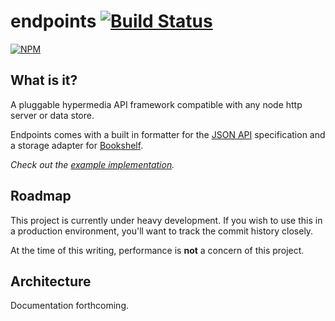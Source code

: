 # endpoints [![Build Status](https://secure.travis-ci.org/endpoints/endpoints.png)](http://travis-ci.org/endpoints/endpoints)

[![NPM](https://nodei.co/npm/endpoints.png)](https://nodei.co/npm/endpoints/)

## What is it?
A pluggable hypermedia API framework compatible with any node http server or data store.

Endpoints comes with a built in formatter for the [JSON API](http://json-api.org) specification and a storage adapter for [Bookshelf](http://bookshelf.js).

*Check out the [example implementation](https://github.com/endpoints/example).*

## Roadmap
This project is currently under heavy development. If you wish to use this in a production environment, you'll want to track the commit history closely.

At the time of this writing, performance is **not** a concern of this project.

## Architecture
Documentation forthcoming.
